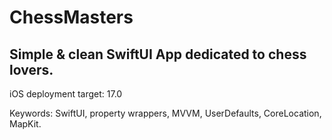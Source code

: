 # ChessMasters

## Simple & clean SwiftUI App dedicated to chess lovers.

iOS deployment target: 17.0

Keywords: SwiftUI, property wrappers, MVVM, UserDefaults, CoreLocation, MapKit.
